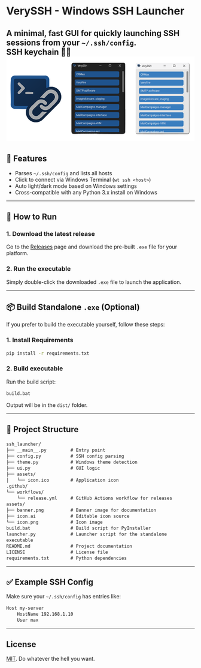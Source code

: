 # VerySSH - Windows SSH Launcher

A minimal, fast GUI for quickly launching SSH sessions from your `~/.ssh/config`.  
SSH keychain 🔑🔗  
![screenshots](assets/banner.png)
---

## 🔧 Features

- Parses `~/.ssh/config` and lists all hosts
- Click to connect via Windows Terminal (`wt ssh <host>`)
- Auto light/dark mode based on Windows settings
- Cross-compatible with any Python 3.x install on Windows

---

## 🚀 How to Run

### 1. Download the latest release

Go to the [Releases](https://github.com/your-repo/very-ssh/releases) page and download the pre-built `.exe` file for your platform.

### 2. Run the executable

Simply double-click the downloaded `.exe` file to launch the application.

---

## 📦 Build Standalone `.exe` (Optional)

If you prefer to build the executable yourself, follow these steps:

### 1. Install Requirements

```bash
pip install -r requirements.txt
```

### 2. Build executable

Run the build script:

```bash
build.bat
```

Output will be in the `dist/` folder.

---

## 📁 Project Structure

```
ssh_launcher/
├── __main__.py         # Entry point
├── config.py           # SSH config parsing
├── theme.py            # Windows theme detection
├── ui.py               # GUI logic
├── assets/
│   └── icon.ico        # Application icon
.github/
└── workflows/
    └── release.yml     # GitHub Actions workflow for releases
assets/
├── banner.png          # Banner image for documentation
├── icon.ai             # Editable icon source
└── icon.png            # Icon image
build.bat               # Build script for PyInstaller
launcher.py             # Launcher script for the standalone executable
README.md               # Project documentation
LICENSE                 # License file
requirements.txt        # Python dependencies
```

---

## ✅ Example SSH Config

Make sure your `~/.ssh/config` has entries like:

```ssh
Host my-server
    HostName 192.168.1.10
    User max
```

---

## License

[MIT](./LICENSE). Do whatever the hell you want.
